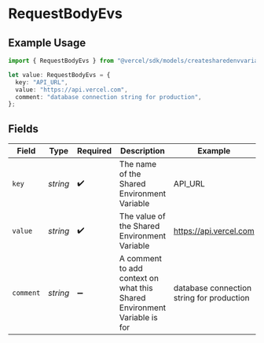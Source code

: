 # RequestBodyEvs

## Example Usage

```typescript
import { RequestBodyEvs } from "@vercel/sdk/models/createsharedenvvariableop.js";

let value: RequestBodyEvs = {
  key: "API_URL",
  value: "https://api.vercel.com",
  comment: "database connection string for production",
};
```

## Fields

| Field                                                                    | Type                                                                     | Required                                                                 | Description                                                              | Example                                                                  |
| ------------------------------------------------------------------------ | ------------------------------------------------------------------------ | ------------------------------------------------------------------------ | ------------------------------------------------------------------------ | ------------------------------------------------------------------------ |
| `key`                                                                    | *string*                                                                 | :heavy_check_mark:                                                       | The name of the Shared Environment Variable                              | API_URL                                                                  |
| `value`                                                                  | *string*                                                                 | :heavy_check_mark:                                                       | The value of the Shared Environment Variable                             | https://api.vercel.com                                                   |
| `comment`                                                                | *string*                                                                 | :heavy_minus_sign:                                                       | A comment to add context on what this Shared Environment Variable is for | database connection string for production                                |